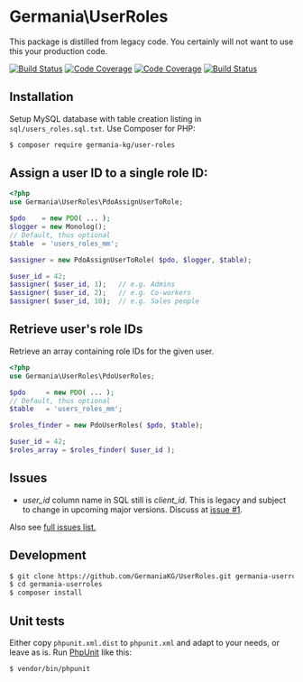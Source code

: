 # Germania\UserRoles

This package is distilled from legacy code. You certainly will not want to use this your production code.

[![Build Status](https://travis-ci.org/GermaniaKG/UserRoles.svg?branch=master)](https://travis-ci.org/GermaniaKG/UserRoles)
[![Code Coverage](https://scrutinizer-ci.com/g/GermaniaKG/UserRoles/badges/coverage.png?b=master)](https://scrutinizer-ci.com/g/GermaniaKG/UserRoles/?branch=master)
[![Code Coverage](https://scrutinizer-ci.com/g/GermaniaKG/UserRoles/badges/coverage.png?b=master)](https://scrutinizer-ci.com/g/GermaniaKG/UserRoles/?branch=master)
[![Build Status](https://scrutinizer-ci.com/g/GermaniaKG/UserRoles/badges/build.png?b=master)](https://scrutinizer-ci.com/g/GermaniaKG/UserRoles/build-status/master)


## Installation

Setup MySQL database with table creation listing in  `sql/users_roles.sql.txt`. Use Composer for PHP:

```bash
$ composer require germania-kg/user-roles
```



## Assign a user ID to a single role ID:



```php
<?php
use Germania\UserRoles\PdoAssignUserToRole;

$pdo    = new PDO( ... );
$logger = new Monolog();
// Default, thus optional
$table  = 'users_roles_mm';

$assigner = new PdoAssignUserToRole( $pdo, $logger, $table);

$user_id = 42;
$assigner( $user_id, 1);   // e.g. Admins
$assigner( $user_id, 2);   // e.g. Co-workers
$assigner( $user_id, 10);  // e.g. Sales people
```


## Retrieve user's role IDs

Retrieve an array containing role IDs for the given user.

```php
<?php
use Germania\UserRoles\PdoUserRoles;

$pdo     = new PDO( ... );
// Default, thus optional
$table   = 'users_roles_mm';

$roles_finder = new PdoUserRoles( $pdo, $table);

$user_id = 42;
$roles_array = $roles_finder( $user_id );

```

## Issues

- *user_id* column name in SQL still is *client_id*. This is legacy and subject to change in upcoming major versions. Discuss at [issue #1][i1].

Also see [full issues list.][i0]

[i0]: https://github.com/GermaniaKG/UserRoles/issues 
[i1]: https://github.com/GermaniaKG/UserRoles/issues/1 



## Development

```bash
$ git clone https://github.com/GermaniaKG/UserRoles.git germania-userroles
$ cd germania-userroles
$ composer install
```

## Unit tests

Either copy `phpunit.xml.dist` to `phpunit.xml` and adapt to your needs, or leave as is. 
Run [PhpUnit](https://phpunit.de/) like this:

```bash
$ vendor/bin/phpunit
```

